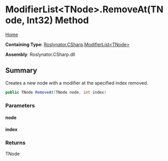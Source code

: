 # ModifierList\<TNode>\.RemoveAt\(TNode, Int32\) Method <a name="_Top"></a>

[Home](../../../../README.md)

**Containing Type**: [Roslynator.CSharp](../../README.md#_Top)\.[ModifierList\<TNode>](../README.md#_Top)

**Assembly**: Roslynator\.CSharp\.dll

## Summary

Creates a new node with a modifier at the specified index removed\.

```csharp
public TNode RemoveAt(TNode node, int index)
```

### Parameters

#### node

#### index

### Returns

TNode

